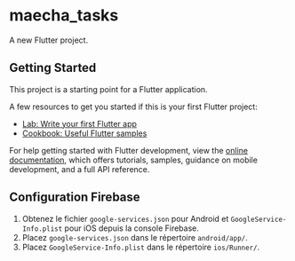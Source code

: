 # maecha_tasks

A new Flutter project.

## Getting Started

This project is a starting point for a Flutter application.

A few resources to get you started if this is your first Flutter project:

- [Lab: Write your first Flutter app](https://docs.flutter.dev/get-started/codelab)
- [Cookbook: Useful Flutter samples](https://docs.flutter.dev/cookbook)

For help getting started with Flutter development, view the
[online documentation](https://docs.flutter.dev/), which offers tutorials,
samples, guidance on mobile development, and a full API reference.

## Configuration Firebase

1. Obtenez le fichier `google-services.json` pour Android et `GoogleService-Info.plist` pour iOS depuis la console Firebase.
2. Placez `google-services.json` dans le répertoire `android/app/`.
3. Placez `GoogleService-Info.plist` dans le répertoire `ios/Runner/`.